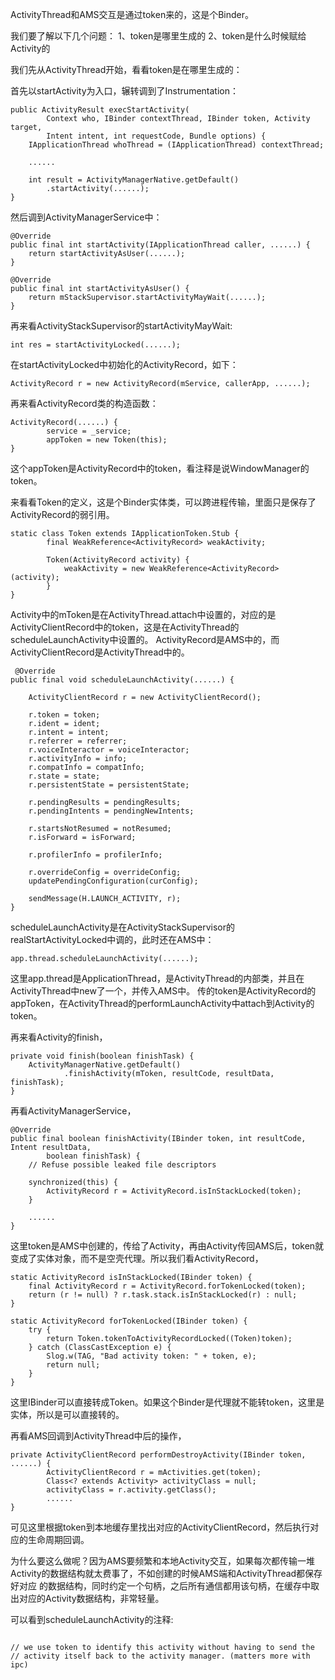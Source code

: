 ActivityThread和AMS交互是通过token来的，这是个Binder。

我们要了解以下几个问题：
1、token是哪里生成的
2、token是什么时候赋给Activity的

我们先从ActivityThread开始，看看token是在哪里生成的：

首先以startActivity为入口，辗转调到了Instrumentation：
```
public ActivityResult execStartActivity(
        Context who, IBinder contextThread, IBinder token, Activity target,
        Intent intent, int requestCode, Bundle options) {
    IApplicationThread whoThread = (IApplicationThread) contextThread;
    
    ...... 
    
    int result = ActivityManagerNative.getDefault()
        .startActivity(......);
}
```

然后调到ActivityManagerService中：

```
@Override
public final int startActivity(IApplicationThread caller, ......) {
    return startActivityAsUser(......);
}

@Override
public final int startActivityAsUser() {
    return mStackSupervisor.startActivityMayWait(......);
}
```

再来看ActivityStackSupervisor的startActivityMayWait:

```
int res = startActivityLocked(......);
```

在startActivityLocked中初始化的ActivityRecord，如下：

```
ActivityRecord r = new ActivityRecord(mService, callerApp, ......);

```

再来看ActivityRecord类的构造函数：

```
ActivityRecord(......) {
        service = _service;
        appToken = new Token(this);
}

```

这个appToken是ActivityRecord中的token，看注释是说WindowManager的token。

来看看Token的定义，这是个Binder实体类，可以跨进程传输，里面只是保存了ActivityRecord的弱引用。

```
static class Token extends IApplicationToken.Stub {
        final WeakReference<ActivityRecord> weakActivity;

        Token(ActivityRecord activity) {
            weakActivity = new WeakReference<ActivityRecord>(activity);
        }
}
```


Activity中的mToken是在ActivityThread.attach中设置的，对应的是ActivityClientRecord中的token，这是在ActivityThread的scheduleLaunchActivity中设置的。
ActivityRecord是AMS中的，而ActivityClientRecord是ActivityThread中的。

```
 @Override
public final void scheduleLaunchActivity(......) {

    ActivityClientRecord r = new ActivityClientRecord();

    r.token = token;
    r.ident = ident;
    r.intent = intent;
    r.referrer = referrer;
    r.voiceInteractor = voiceInteractor;
    r.activityInfo = info;
    r.compatInfo = compatInfo;
    r.state = state;
    r.persistentState = persistentState;

    r.pendingResults = pendingResults;
    r.pendingIntents = pendingNewIntents;

    r.startsNotResumed = notResumed;
    r.isForward = isForward;

    r.profilerInfo = profilerInfo;

    r.overrideConfig = overrideConfig;
    updatePendingConfiguration(curConfig);

    sendMessage(H.LAUNCH_ACTIVITY, r);
}
```

scheduleLaunchActivity是在ActivityStackSupervisor的realStartActivityLocked中调的，此时还在AMS中：

```
app.thread.scheduleLaunchActivity(......);

```

这里app.thread是ApplicationThread，是ActivityThread的内部类，并且在ActivityThread中new了一个，并传入AMS中。
传的token是ActivityRecord的appToken，在ActivityThread的performLaunchActivity中attach到Activity的token。


再来看Activity的finish，

```
private void finish(boolean finishTask) {
    ActivityManagerNative.getDefault()
            .finishActivity(mToken, resultCode, resultData, finishTask);
}
```

再看ActivityManagerService，

```
@Override
public final boolean finishActivity(IBinder token, int resultCode, Intent resultData,
        boolean finishTask) {
    // Refuse possible leaked file descriptors
    
    synchronized(this) {
        ActivityRecord r = ActivityRecord.isInStackLocked(token);
    }
    
    ......
}
```

这里token是AMS中创建的，传给了Activity，再由Activity传回AMS后，token就变成了实体对象，而不是空壳代理。所以我们看ActivityRecord，

```
static ActivityRecord isInStackLocked(IBinder token) {
    final ActivityRecord r = ActivityRecord.forTokenLocked(token);
    return (r != null) ? r.task.stack.isInStackLocked(r) : null;
}
    
static ActivityRecord forTokenLocked(IBinder token) {
    try {
        return Token.tokenToActivityRecordLocked((Token)token);
    } catch (ClassCastException e) {
        Slog.w(TAG, "Bad activity token: " + token, e);
        return null;
    }
}

```

这里IBinder可以直接转成Token。如果这个Binder是代理就不能转token，这里是实体，所以是可以直接转的。

再看AMS回调到ActivityThread中后的操作，

```
private ActivityClientRecord performDestroyActivity(IBinder token, ......) {
        ActivityClientRecord r = mActivities.get(token);
        Class<? extends Activity> activityClass = null;
        activityClass = r.activity.getClass();
        ......
}
```

可见这里根据token到本地缓存里找出对应的ActivityClientRecord，然后执行对应的生命周期回调。

为什么要这么做呢？因为AMS要频繁和本地Activity交互，如果每次都传输一堆Activity的数据结构就太费事了，不如创建的时候AMS端和ActivityThread都保存好对应
的数据结构，同时约定一个句柄，之后所有通信都用该句柄，在缓存中取出对应的Activity数据结构，非常轻量。

可以看到scheduleLaunchActivity的注释:

```

// we use token to identify this activity without having to send the
// activity itself back to the activity manager. (matters more with ipc)
```